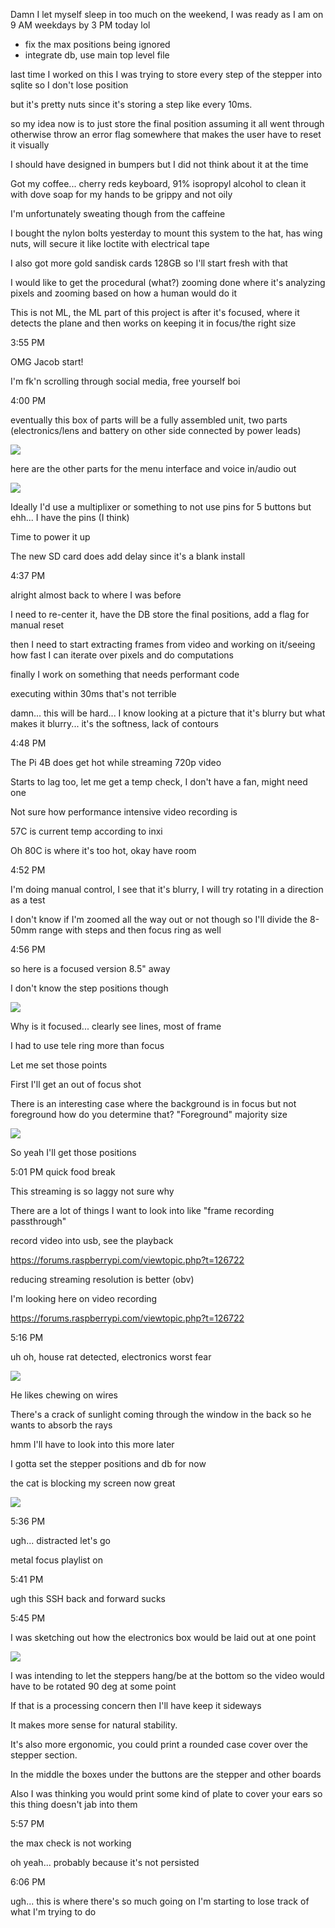 Damn I let myself sleep in too much on the weekend, I was ready as I am on 9 AM weekdays by 3 PM today lol

- fix the max positions being ignored
- integrate db, use main top level file

last time I worked on this I was trying to store every step of the stepper into sqlite so I don't lose position

but it's pretty nuts since it's storing a step like every 10ms.

so my idea now is to just store the final position assuming it all went through otherwise throw an error flag somewhere that makes the user have to reset it visually

I should have designed in bumpers but I did not think about it at the time

Got my coffee... cherry reds keyboard, 91% isopropyl alcohol to clean it with dove soap for my hands to be grippy and not oily

I'm unfortunately sweating though from the caffeine

I bought the nylon bolts yesterday to mount this system to the hat, has wing nuts, will secure it like loctite with electrical tape

I also got more gold sandisk cards 128GB so I'll start fresh with that

I would like to get the procedural (what?) zooming done where it's analyzing pixels and zooming based on how a human would do it

This is not ML, the ML part of this project is after it's focused, where it detects the plane and then works on keeping it in focus/the right size

3:55 PM

OMG Jacob start!

I'm fk'n scrolling through social media, free yourself boi

4:00 PM

eventually this box of parts will be a fully assembled unit, two parts (electronics/lens and battery on other side connected by power leads)

<img src="./images/box-o-parts.JPG"/>

here are the other parts for the menu interface and voice in/audio out

<img src="./images/more-parts.png"/>

Ideally I'd use a multiplixer or something to not use pins for 5 buttons but ehh... I have the pins (I think)

Time to power it up

The new SD card does add delay since it's a blank install

4:37 PM

alright almost back to where I was before

I need to re-center it, have the DB store the final positions, add a flag for manual reset

then I need to start extracting frames from video and working on it/seeing how fast I can iterate over pixels and do computations

finally I work on something that needs performant code

executing within 30ms that's not terrible

damn... this will be hard... I know looking at a picture that it's blurry but what makes it blurry... it's the softness, lack of contours

4:48 PM

The Pi 4B does get hot while streaming 720p video

Starts to lag too, let me get a temp check, I don't have a fan, might need one

Not sure how performance intensive video recording is

57C is current temp according to inxi

Oh 80C is where it's too hot, okay have room

4:52 PM

I'm doing manual control, I see that it's blurry, I will try rotating in a direction as a test

I don't know if I'm zoomed all the way out or not though so I'll divide the 8-50mm range with steps and then focus ring as well

4:56 PM

so here is a focused version 8.5" away

I don't know the step positions though

<img src="./images/focused-8-5-in.JPG"/>

Why is it focused... clearly see lines, most of frame

I had to use tele ring more than focus

Let me set those points

First I'll get an out of focus shot

There is an interesting case where the background is in focus but not foreground how do you determine that? "Foreground" majority size

<img src="./images/out-of-focus-8-5-in.JPG"/>

So yeah I'll get those positions

5:01 PM quick food break

This streaming is so laggy not sure why

There are a lot of things I want to look into like "frame recording passthrough"

record video into usb, see the playback

https://forums.raspberrypi.com/viewtopic.php?t=126722

reducing streaming resolution is better (obv)

I'm looking here on video recording

https://forums.raspberrypi.com/viewtopic.php?t=126722

5:16 PM

uh oh, house rat detected, electronics worst fear

<img src="./images/electronics-worst-fear.JPG"/>

He likes chewing on wires

There's a crack of sunlight coming through the window in the back so he wants to absorb the rays

hmm I'll have to look into this more later

I gotta set the stepper positions and db for now

the cat is blocking my screen now great

<img src="./images/cat-disturbance.JPG"/>

5:36 PM

ugh... distracted let's go

metal focus playlist on

5:41 PM

ugh this SSH back and forward sucks

5:45 PM

I was sketching out how the electronics box would be laid out at one point

<img src="./images/body-design.JPG"/>

I was intending to let the steppers hang/be at the bottom so the video would have to be rotated 90 deg at some point

If that is a processing concern then I'll have keep it sideways

It makes more sense for natural stability.

It's also more ergonomic, you could print a rounded case cover over the stepper section.

In the middle the boxes under the buttons are the stepper and other boards

Also I was thinking you would print some kind of plate to cover your ears so this thing doesn't jab into them

5:57 PM

the max check is not working

oh yeah... probably because it's not persisted

6:06 PM

ugh... this is where there's so much going on I'm starting to lose track of what I'm trying to do

